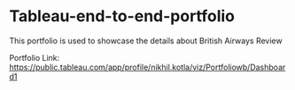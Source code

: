 # Tableau-end-to-end-portfolio

This portfolio is used to showcase the details about British Airways Review

Portfolio Link: https://public.tableau.com/app/profile/nikhil.kotla/viz/Portfoliowb/Dashboard1
